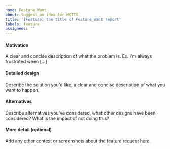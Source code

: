 ```yaml
---
name: Feature_Want
about: Suggest an idea for MQTTX
title: '[Feature] the title of Feature_Want report'
labels: feature
assignees: ''
---
```


#### Motivation

A clear and concise description of what the problem is. Ex. I'm always frustrated when [...]

#### Detailed design

Describe the solution you'd like, a clear and concise description of what you want to happen.

#### Alternatives

Describe alternatives you've considered, what other designs have been considered? What is the impact of not doing this?

#### More detail (optional)

Add any other context or screenshots about the feature request here.
